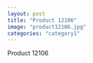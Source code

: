 ```yaml
---
layout: post
title: "Product 12106"
image: "product12106.jpg"
categories: "category1"
---
```

Product 12106
